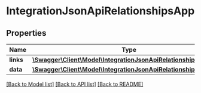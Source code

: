 # IntegrationJsonApiRelationshipsApp

## Properties
Name | Type | Description | Notes
------------ | ------------- | ------------- | -------------
**links** | [**\Swagger\Client\Model\IntegrationJsonApiRelationshipsAppLinks**](IntegrationJsonApiRelationshipsAppLinks.md) |  | [optional] 
**data** | [**\Swagger\Client\Model\IntegrationJsonApiRelationshipsAppData**](IntegrationJsonApiRelationshipsAppData.md) |  | [optional] 

[[Back to Model list]](../../README.md#documentation-for-models) [[Back to API list]](../../README.md#documentation-for-api-endpoints) [[Back to README]](../../README.md)

